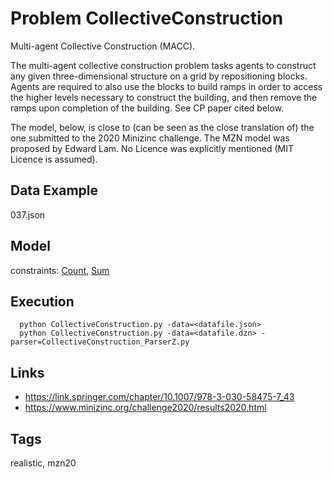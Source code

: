 # Problem CollectiveConstruction

Multi-agent Collective Construction (MACC).

The multi-agent collective construction problem tasks agents to construct any given three-dimensional structure on a grid by repositioning blocks.
Agents are required to also use the blocks to build ramps in order to access the higher levels necessary to construct the building,
and then remove the ramps upon completion of the building.
See CP paper cited below.

The model, below, is close to (can be seen as the close translation of) the one submitted to the 2020 Minizinc challenge.
The MZN model was proposed by Edward Lam.
No Licence was explicitly mentioned (MIT Licence is assumed).

## Data Example
  037.json

## Model
  constraints: [Count](http://pycsp.org/documentation/constraints/Count), [Sum](http://pycsp.org/documentation/constraints/Sum)

## Execution
```
  python CollectiveConstruction.py -data=<datafile.json>
  python CollectiveConstruction.py -data=<datafile.dzn> -parser=CollectiveConstruction_ParserZ.py
```

## Links
  - https://link.springer.com/chapter/10.1007/978-3-030-58475-7_43
  - https://www.minizinc.org/challenge2020/results2020.html

## Tags
  realistic, mzn20

